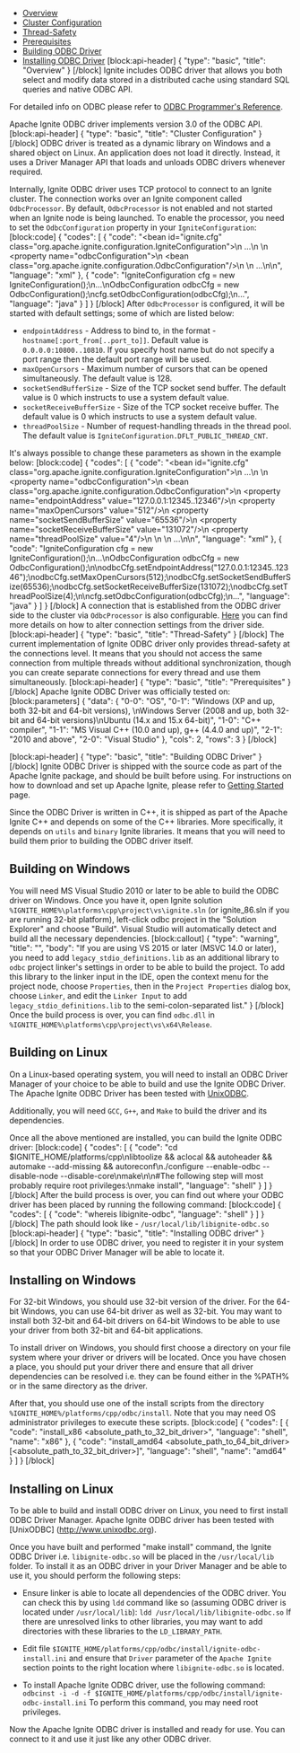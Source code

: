* [Overview](#overview)
* [Cluster Configuration](#cluster-configuration)
* [Thread-Safety](#thread-safety)
* [Prerequisites](#prerequisites)
* [Building ODBC Driver](#building-odbc-driver)
* [Installing ODBC Driver](#installing-odbc-driver)
[block:api-header]
{
  "type": "basic",
  "title": "Overview"
}
[/block]
Ignite includes ODBC driver that allows you both select and modify data stored in a distributed cache using standard SQL queries and native ODBC API.

For detailed info on ODBC please refer to [ODBC Programmer's Reference](https://msdn.microsoft.com/en-us/library/ms714177.aspx).

Apache Ignite ODBC driver implements version 3.0 of the ODBC API.
[block:api-header]
{
  "type": "basic",
  "title": "Cluster Configuration"
}
[/block]
ODBC driver is treated as a dynamic library on Windows and a shared object on Linux. An application does not load it directly. Instead, it uses a Driver Manager API that loads and unloads ODBC drivers whenever required.

Internally, Ignite ODBC driver uses TCP protocol to connect to an Ignite cluster. The connection works over an Ignite component called `OdbcProcessor`. By default, `OdbcProcessor` is not enabled and not started when an Ignite node is being launched​. To enable the processor, you need to set the `OdbcConfiguration` property in your `IgniteConfiguration`:
[block:code]
{
  "codes": [
    {
      "code": "<bean id=\"ignite.cfg\" class=\"org.apache.ignite.configuration.IgniteConfiguration\">\n  ...\n  <!-- Enabling ODBC. -->\n  <property name=\"odbcConfiguration\">\n    <bean class=\"org.apache.ignite.configuration.OdbcConfiguration\"/>\n  </property>\n  ...\n</bean>\n",
      "language": "xml"
    },
    {
      "code": "IgniteConfiguration cfg = new IgniteConfiguration();\n...\nOdbcConfiguration odbcCfg = new OdbcConfiguration();\ncfg.setOdbcConfiguration(odbcCfg);\n...",
      "language": "java"
    }
  ]
}
[/block]
After `OdbcProcessor` is configured, it will be started with default settings; some of which are listed below:
* `endpointAddress` - Address to bind to, in the format - `hostname[:port_from[..port_to]]`. Default value is `0.0.0.0:10800..10810`. If you specify host name but do not specify a port range then the default port range will be used.
* `maxOpenCursors` - Maximum number of cursors that can be opened simultaneously. The default value is 128.
* `socketSendBufferSize` - Size of the TCP socket send buffer. The default value is 0 which instructs to use a system default value.
* `socketReceiveBufferSize` - Size of the TCP socket receive buffer. The default value is 0 which instructs to use a system default value.
* `threadPoolSize` - Number of request-handling threads in the thread pool. The default value is `IgniteConfiguration.DFLT_PUBLIC_THREAD_CNT`.

It's always possible to change these parameters as shown in the example below:
[block:code]
{
  "codes": [
    {
      "code": "<bean id=\"ignite.cfg\" class=\"org.apache.ignite.configuration.IgniteConfiguration\">\n  ...\n  <!-- Enabling ODBC. -->\n  <property name=\"odbcConfiguration\">\n    <bean class=\"org.apache.ignite.configuration.OdbcConfiguration\">\n      <property name=\"endpointAddress\" value=\"127.0.0.1:12345..12346\"/>\n      <property name=\"maxOpenCursors\" value=\"512\"/>\n      <property name=\"socketSendBufferSize\" value=\"65536\"/>\n      <property name=\"socketReceiveBufferSize\" value=\"131072\"/>\n      <property name=\"threadPoolSize\" value=\"4\"/>\n    </bean>\n  </property>\n  ...\n</bean>\n",
      "language": "xml"
    },
    {
      "code": "IgniteConfiguration cfg = new IgniteConfiguration();\n...\nOdbcConfiguration odbcCfg = new OdbcConfiguration();\n\nodbcCfg.setEndpointAddress(\"127.0.0.1:12345..12346\");\nodbcCfg.setMaxOpenCursors(512);\nodbcCfg.setSocketSendBufferSize(65536);\nodbcCfg.setSocketReceiveBufferSize(131072);\nodbcCfg.setThreadPoolSize(4);\n\ncfg.setOdbcConfiguration(odbcCfg);\n...",
      "language": "java"
    }
  ]
}
[/block]
A connection that is established from the ODBC driver side to the cluster via `OdbcProcessor` is also configurable. [Here](doc:connecting-string) you can find more details on how to alter connection settings from the driver side.
[block:api-header]
{
  "type": "basic",
  "title": "Thread-Safety"
}
[/block]
The current implementation of Ignite ODBC driver only provides thread-safety at the connections level. It means that you should not access the same connection from multiple threads without additional synchronization, though you can create separate connections for every thread and use them simultaneously.
[block:api-header]
{
  "type": "basic",
  "title": "Prerequisites"
}
[/block]
Apache Ignite ODBC Driver was officially tested on:
[block:parameters]
{
  "data": {
    "0-0": "OS",
    "0-1": "Windows (XP and up, both 32-bit and 64-bit versions), \nWindows Server (2008 and up, both 32-bit and 64-bit versions)\nUbuntu (14.x and 15.x 64-bit)",
    "1-0": "C++ compiler",
    "1-1": "MS Visual C++ (10.0 and up), g++ (4.4.0 and up)",
    "2-1": "2010 and above",
    "2-0": "Visual Studio"
  },
  "cols": 2,
  "rows": 3
}
[/block]

[block:api-header]
{
  "type": "basic",
  "title": "Building ODBC Driver"
}
[/block]
Ignite ODBC Driver is shipped with the source code as part of the Apache Ignite package, and should be built before using. For instructions on how to download and set up Apache Ignite, please refer to [Getting Started](doc:getting-started) page.

Since the ODBC Driver is written in C++, it is shipped as part of the Apache Ignite C++ and depends on some of the C++ libraries. More specifically, it depends on `utils` and `binary` Ignite libraries. It means that you will need to build them prior to building the ODBC driver itself.

## Building on Windows
You will need MS Visual Studio 2010 or later to be able to build the ODBC driver on Windows. Once you have it, open Ignite solution `%IGNITE_HOME%\platforms\cpp\project\vs\ignite.sln` (or ignite_86.sln if you are running 32-bit platform), left-click odbc project in the "Solution Explorer" and choose "Build". Visual Studio will automatically detect and build all the necessary dependencies.
[block:callout]
{
  "type": "warning",
  "title": "",
  "body": "If you are using VS 2015 or later (MSVC 14.0 or later), you need to add `legacy_stdio_definitions.lib` as an additional library to `odbc` project linker's settings in order to be able to build the project. To add this library to the linker input in the IDE, open the context menu for the project node, choose `Properties`, then in the `Project Properties` dialog box, choose `Linker`, and edit the `Linker Input` to add `legacy_stdio_definitions.lib` to the semi-colon-separated list."
}
[/block]
Once the build process is over, you can find `odbc.dll` in `%IGNITE_HOME%\platforms\cpp\project\vs\x64\Release`.

## Building on Linux
On a Linux-based operating system, you will need to install an ODBC Driver Manager of your choice to be able to build and use the Ignite ODBC Driver. The Apache Ignite ODBC Driver has been tested with [UnixODBC](http://www.unixodbc.org).

Additionally, you will need `GCC`, `G++`, and `Make` to build the driver and its dependencies.

Once all the above mentioned are installed, you can build the Ignite ODBC driver:
[block:code]
{
  "codes": [
    {
      "code": "cd $IGNITE_HOME/platforms/cpp\nlibtoolize && aclocal && autoheader && automake --add-missing && autoreconf\n./configure --enable-odbc --disable-node --disable-core\nmake\n\n#The following step will most probably require root privileges:\nmake install",
      "language": "shell"
    }
  ]
}
[/block]
After the build process is over, you can find out where your ODBC driver has been placed by running the following command:
[block:code]
{
  "codes": [
    {
      "code": "whereis libignite-odbc",
      "language": "shell"
    }
  ]
}
[/block]
The path should look like -  `/usr/local/lib/libignite-odbc.so`
[block:api-header]
{
  "type": "basic",
  "title": "Installing ODBC driver"
}
[/block]
In order to use ODBC driver, you need to register it in your system so that your ODBC Driver Manager will be able to locate it.

## Installing on Windows
For 32-bit Windows, you should use 32-bit version of the driver. For the
64-bit Windows, you can use 64-bit driver as well as 32-bit. You may want to install both 32-bit and 64-bit drivers on 64-bit Windows to be able to use your driver from both 32-bit and 64-bit applications.

To install driver on Windows, you should first choose a directory on your
file system where your driver or drivers will be located. Once you have
chosen a place, you should put your driver there and ensure that all driver
dependencies can be resolved i.e. they can be found either in the %PATH% or
in the same directory as the driver.

After that, you should use one of the install scripts from the directory 
`%IGNITE_HOME%/platforms/cpp/odbc/install`. Note that you may need OS administrator privileges to execute these scripts.
[block:code]
{
  "codes": [
    {
      "code": "install_x86 <absolute_path_to_32_bit_driver>",
      "language": "shell",
      "name": "x86"
    },
    {
      "code": "install_amd64 <absolute_path_to_64_bit_driver> [<absolute_path_to_32_bit_driver>]",
      "language": "shell",
      "name": "amd64"
    }
  ]
}
[/block]

## Installing on Linux

To be able to build and install ODBC driver on Linux, you need to first install
ODBC Driver Manager. Apache Ignite ODBC driver has been tested with [UnixODBC]
(http://www.unixodbc.org). 

Once you have built and performed "make install" command, the Ignite ODBC Driver i.e. `libignite-odbc.so` will be placed in the `/usr/local/lib` folder. To install it as an ODBC driver in your Driver Manager and be able to use it, you should perform the following steps:

* Ensure linker is able to locate all dependencies of the ODBC driver. You can check this by using `ldd` command like so (assuming ODBC driver is located under `/usr/local/lib`):
  ```ldd /usr/local/lib/libignite-odbc.so```
If there are unresolved links to other libraries, you may want to add directories with these libraries to the `LD_LIBRARY_PATH`.

* Edit file `$IGNITE_HOME/platforms/cpp/odbc/install/ignite-odbc-install.ini` and ensure that `Driver` parameter of the `Apache Ignite` section points to the right location where `libignite-odbc.so` is located.
   
* To install Apache Ignite ODBC driver, use the following command:
  ```odbcinst -i -d -f $IGNITE_HOME/platforms/cpp/odbc/install/ignite-odbc-install.ini```
  To perform this command, you may need root privileges.

Now the Apache Ignite ODBC driver is installed and ready for use. You can connect to it and use it just like any other ODBC driver.